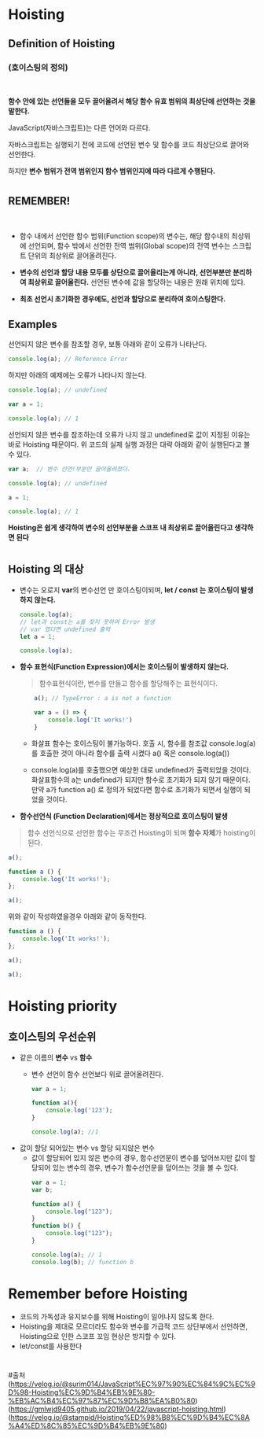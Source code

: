 # Hoisting

## Definition of Hoisting
### (호이스팅의 정의)
<br/>

**함수 안에 있는 선언들을 모두 끌어올려서 해당 함수 유효 범위의 최상단에 선언하는 것을 말한다.**


JavaScript(자바스크립트)는 다른 언어와 다르다.

자바스크립트는 실행되기 전에 코드에 선언된 변수 및 함수를 코드 최상단으로 끌어와 선언한다.

하지만 **변수 범위가 전역 범위인지 함수 범위인지에 따라 다르게 수행된다.**
#
## REMEMBER!
<br/>

* 함수 내에서 선언한 함수 범위(Function scope)의 변수는, 해당 함수내의 최상위에 선언되며,
함수 밖에서 선언한 전역 범위(Global scope)의 전역 변수는 스크립트 단위의 최상위로 끌어올려진다.

* **변수의 선언과 할당 내용 모두를 상단으로 끌어올리는게 아니라, 선언부분만 분리하여 최상위로 끌어올린다.**
선언된 변수에 값을 할당하는 내용은 원래 위치에 있다.

* **최초 선언시 초기화한 경우에도, 선언과 할당으로 분리하여 호이스팅한다.**


## Examples
선언되지 않은 변수를 참조할 경우, 보통 아래와 같이 오류가 나타난다.
```javascript
console.log(a);	// Reference Error
```
하지만 아래의 예제에는 오류가 나타나지 않는다. 

```javascript
console.log(a);	// undefined

var a = 1;

console.log(a);	// 1
```
선언되지 않은 변수를 참조하는데 오류가 나지 않고 undefined로 값이 지정된 이유는 바로 Hoisting 때문이다. 위 코드의 실제 실행 과정은 대략 아래와 같이 실행된다고 볼 수 있다.
```javascript
var a;	// 변수 선언!부분만 끌어올려졌다.

console.log(a);	// undefined

a = 1;

console.log(a);	// 1
```
**Hoisting은 쉽게 생각하여 변수의 선언부분을 스코프 내 최상위로 끌어올린다고 생각하면 된다**
#
## Hoisting 의 대상

* 변수는 오로지 **var**의 변수선언 만 호이스팅이되며, **let / const 는 호이스팅이 발생하지 않는다.**
     ```javascript
    console.log(a);
     // let과 const는 a를 찾지 못하여 Error 발생
     // var 였다면 undefined 출력
    let a = 1;

    console.log(a);
    ```
* **함수 표현식(Function Expression)에서는 호이스팅이 발생하지 않는다.**
  
  > 함수표현식이란, 변수를 만들고 함수를 할당해주는 표현식이다.
    
    ```javascript
        a(); // TypeError : a is not a function

        var a = () => {
            console.log('It works!')
        }

    ```
    * 화살표 함수는 호이스팅이 불가능하다. 호출 시, 
    함수를 참조값 console.log(a)를 호출한 것이 아니라 함수를 출력 시켰다 a() 혹은 console.log(a()) 
    
    * console.log(a)를 호출했으면 예상한 대로 undefined가 출력되었을 것이다. 화살표함수의 a는 undefined가 되지만 함수로 초기화가 되지 않기 때문이다. 만약 a가 function a() 로 정의가 되었다면 함수로 초기화가 되면서 실행이 되었을 것이다.

* **함수선언식 (Function Declaration)에서는 정상적으로 호이스팅이 발생**
 > 함수 선언식으로 선언한 함수는 무조건 Hoisting이 되며 **함수 자체**가 hoisting이 된다.

```javascript
a();

function a () {
	console.log('It works!');
};

a();
```
위와 같이 작성하였을경우 아래와 같이 동작한다.

```javascript
function a () {
	console.log('It works!');
};

a();

a();
```

# Hoisting priority
## 호이스팅의 우선순위

* 같은 이름의 **변수** vs **함수** 
  * 변수 선언이 함수 선언보다 위로 끌어올려진다.


    ```javascript
    var a = 1;

    function a(){
        console.log('123');
    }

    console.log(a);	//1
    ```
* 값이 할당 되어있는 변수 vs 할당 되지않은 변수
  * 값이 할당되어 있지 않은 변수의 경우, 함수선언문이 변수를 덮어쓰지만 값이 할당되어 있는 변수의 경우, 변수가 함수선언문을 덮어쓰는 것을 볼 수 있다.
    ```javascript
    var a = 1;
    var b;

    function a() {
        console.log("123");
    }
    function b() {
        console.log("123");
    }

    console.log(a); // 1
    console.log(b); // function b
    ```

# Remember before Hoisting 
* 코드의 가독성과 유지보수를 위해 Hoisting이 일어나지 않도록 한다.
* Hoisting을 제대로 모르더라도 함수와 변수를 가급적 코드 상단부에서 선언하면, Hoisting으로 인한 스코프 꼬임 현상은 방지할 수 있다.
* let/const를 사용한다
#

#출처
(https://velog.io/@surim014/JavaScript%EC%97%90%EC%84%9C%EC%9D%98-Hoisting%EC%9D%B4%EB%9E%80-%EB%AC%B4%EC%97%87%EC%9D%B8%EA%B0%80)
(https://gmlwjd9405.github.io/2019/04/22/javascript-hoisting.html)
(https://velog.io/@stampid/Hoisting%ED%98%B8%EC%9D%B4%EC%8A%A4%ED%8C%85%EC%9D%B4%EB%9E%80)




